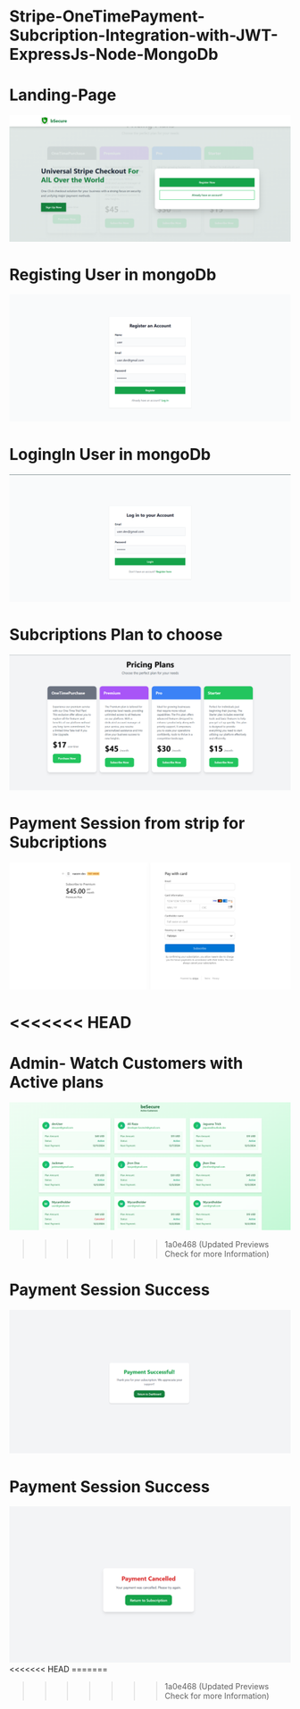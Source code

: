 # Stripe-OneTimePayment-Subcription-Integration-with-JWT-ExpressJs-Node-MongoDb


# Landing-Page
<img src="./Auth-frontend/src/assets/previews/LANDING PAGE.png">

# Registing User in mongoDb 
<img src="./Auth-frontend/src/assets/previews/Registring User with mongoDb.png">

# LogingIn User in mongoDb 
<img src="./Auth-frontend/src/assets/previews/Login User .png">

# Subcriptions Plan to choose
<img src="./Auth-frontend/src/assets/previews/pricing plans with MERN.png">

# Payment Session from strip for Subcriptions
<img src="./Auth-frontend/src/assets/previews/premium plan .png">

<<<<<<< HEAD
=======
# Admin- Watch Customers with Active plans
<img src="./Auth-frontend/src/assets/previews/customers.png">

>>>>>>> 1a0e468 (Updated Previews Check for more Information)
# Payment Session Success
<img src="./Auth-frontend/src/assets/previews/payment success.png">

# Payment Session Success
<img src="./Auth-frontend/src/assets/previews/payment cencel.png">
<<<<<<< HEAD
=======

>>>>>>> 1a0e468 (Updated Previews Check for more Information)
